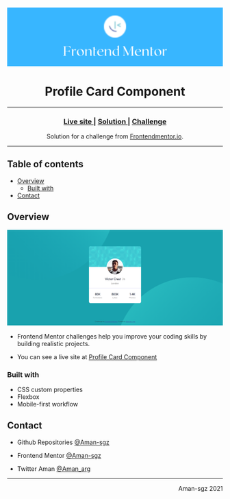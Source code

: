 ![portada frontend mentor](/images/frontend_portada.png)

<h1 align="center">Profile Card Component</h1>

<hr>


<div align="center">
  <h3>
    <a href="https://profile-card-aman-sgz.vercel.app/">
      Live site
    </a>
    <span> | </span>
    <a href="https://www.frontendmentor.io/solutions/profile-card-4HOnwYxSi">
      Solution
    </a>
    <span> | </span>
    <a href="https://www.frontendmentor.io/challenges/profile-card-component-cfArpWshJ">
      Challenge
    </a>
  </h3>
</div>

<div align="center">
   Solution for a challenge from  <a href="https://www.frontendmentor.io/" target="_blank">Frontendmentor.io</a>.
</div>

---


## Table of contents

- [Overview](#overview)
  - [Built with](#built-with)
- [Contact](#contact)

<!-- Overview section -->

## Overview
![preview screenshot](images/profile_card.png)  

- Frontend Mentor challenges help you improve your coding skills by building realistic projects. 

- You can see a live site at [Profile Card Component](https://profile-card-aman-sgz.vercel.app/)




### Built with 

- CSS custom properties
- Flexbox
- Mobile-first workflow

<!-- Contact section -->

##  Contact

- Github Repositories [@Aman-sgz](https://github.com/Aman-sgz/)

- Frontend Mentor [@Aman-sgz](https://www.frontendmentor.io/profile/Aman-sgz)

- Twitter Aman [@Aman_arg](https://www.twitter.com/Aman_arg)  

---

<div align="right">
    <p>Aman-sgz 2021</p>
</div>
